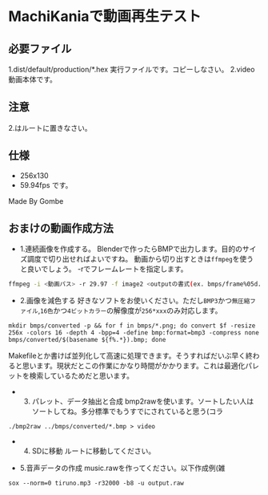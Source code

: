 # MachiKaniaで動画再生テスト
## 必要ファイル

1.dist/default/production/*.hex 
実行ファイルです。コピーしなさい。
2.video
動画本体です。

## 注意
2.はルートに置きなさい。

## 仕様
- 256x130
- 59.94fps
です。

Made By Gombe

## おまけの動画作成方法
- 1.連続画像を作成する。
Blenderで作ったらBMPで出力します。目的のサイズ調度で切り出せればよいですね。
動画から切り出すときは`ffmpeg`を使うと良いでしょう。
-rでフレームレートを指定します。
``` sh
ffmpeg -i <動画パス> -r 29.97 -f image2 <outputの書式(ex. bmps/frame%05d.png)>
```

- 2.画像を減色する
好きなソフトをお使いください。ただし`BMP3`かつ`無圧縮ファイル`,`16色`かつ`4ビットカラー`の解像度が`256*xxx`のみ対応します。
```
mkdir bmps/converted -p && for f in bmps/*.png; do convert $f -resize 256x -colors 16 -depth 4 -bpp=4 -define bmp:format=bmp3 -compress none bmps/converted/$(basename ${f%.*}).bmp; done
```
Makefileとか書けば並列化して高速に処理できます。そうすればだいぶ早く終わると思います。現状だとこの作業にかなり時間がかかります。これは最適化パレットを検索しているためだと思います。

 - 3. パレット、データ抽出と合成
bmp2rawを使います。ソートしたい人はソートしてね。多分標準でもうすでにされていると思う(コラ

```
./bmp2raw ../bmps/converted/*.bmp > video
```

 - 4. SDに移動
ルートに移動してください。

 - 5.音声データの作成
 music.rawを作ってください。以下作成例(雑
 ```
 sox --norm=0 tiruno.mp3 -r32000 -b8 -u output.raw
 ```
